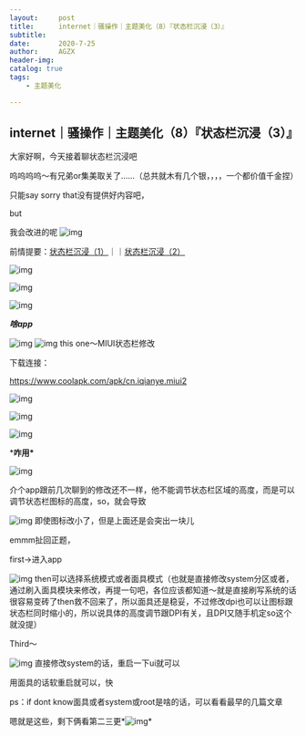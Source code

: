 ```yaml
---
layout:     post
title:      internet｜骚操作｜主题美化（8）『状态栏沉浸（3）』
subtitle:   
date:       2020-7-25
author:     AGZX
header-img: 
catalog: true
tags:
    - 主题美化

---
```


## internet｜骚操作｜主题美化（8）『状态栏沉浸（3）』

大家好啊，今天接着聊状态栏沉浸吧

呜呜呜呜～有兄弟or集美取关了……（总共就木有几个银，，，，一个都价值千金捏）

只能say sorry that没有提供好内容吧，

but

我会改进的呢
![img](https://mmbiz.qpic.cn/mmbiz_png/tMsLbdfwxoNr19BkJJ802uHqUwMTCa8sHP2wo5cZWH6lBLJTQBZnlT8FkhbmoBnLhxNP7Jc2KhZHPWvu6XlsAQ/640?wx_fmt=png&tp=webp&wxfrom=5&wx_lazy=1&wx_co=1)

前情提要：[状态栏沉浸（1）](https://mp.weixin.qq.com/s?__biz=MzI4Nzc2MzA3OQ==&mid=2247484492&idx=1&sn=10b67fa2731a43fe9459daaf6568aaf5&scene=21#wechat_redirect)｜｜[状态栏沉浸（2）](https://mp.weixin.qq.com/s?__biz=MzI4Nzc2MzA3OQ==&mid=2247484499&idx=1&sn=a9c29ff8324af56820f37fe686884a3d&scene=21#wechat_redirect)

![img](https://mmbiz.qpic.cn/mmbiz_png/tMsLbdfwxoNr19BkJJ802uHqUwMTCa8syC58LVemoq3TEyfkBuSdBrSH5zPKdHuHOtKDK9RuSnoMHMg62ic35jg/640?wx_fmt=png&tp=webp&wxfrom=5&wx_lazy=1&wx_co=1)



![img](https://mmbiz.qpic.cn/mmbiz_png/tMsLbdfwxoM12GmQGZYFy7azn1RM2IznldnbaicFIpNnKejI3fo2HevqRhvWHQ8k8TXI8CgyfSN0qVGbqWJj3Wg/640?wx_fmt=png&tp=webp&wxfrom=5&wx_lazy=1&wx_co=1)



![img](https://mmbiz.qpic.cn/mmbiz_png/tMsLbdfwxoPvhibcLnC5hTcXqKITTp19OH29NLiam9n4fQKickXsBhK690REU4AB7V3lQCIYMvKB7L1fbALqaCoAw/640?wx_fmt=png&tp=webp&wxfrom=5&wx_lazy=1&wx_co=1)

***啥app***

![img](https://mmbiz.qpic.cn/mmbiz_png/tMsLbdfwxoM12GmQGZYFy7azn1RM2IznibrWgBLOicIoeicsg3LGoSS6wTeO5SJomic3dofibictDVGkkudHjOHZekDA/640?wx_fmt=png&tp=webp&wxfrom=5&wx_lazy=1&wx_co=1)
![img](https://mmbiz.qpic.cn/mmbiz_jpg/tMsLbdfwxoNs9AjrLtt8zPMn04rm0qZW2d9Cxjick8hnEVKiakRWPLvYicFJD2nzY4rxNEpgguSEmlFgYNAAMXvyg/640?wx_fmt=jpeg&tp=webp&wxfrom=5&wx_lazy=1&wx_co=1)
this one～MIUI状态栏修改

下载连接：

https://www.coolapk.com/apk/cn.iqianye.miui2





![img](https://mmbiz.qpic.cn/mmbiz_png/tMsLbdfwxoNr19BkJJ802uHqUwMTCa8sSp3hOnFoDHTkbD7VvvWxBZDUCaJJicnFloaNozOn9ghH7gaMN47c1PA/640?wx_fmt=png&tp=webp&wxfrom=5&wx_lazy=1&wx_co=1)



![img](https://mmbiz.qpic.cn/mmbiz_png/tMsLbdfwxoM12GmQGZYFy7azn1RM2Iznj8Q2gQs4btqOD1edLs4NiaCEfe3CkKjKAKKcDsnGESOuQfhkHY4r5Hw/640?wx_fmt=png&tp=webp&wxfrom=5&wx_lazy=1&wx_co=1)



![img](https://mmbiz.qpic.cn/mmbiz_png/tMsLbdfwxoPvhibcLnC5hTcXqKITTp19OAGQ6v3CMNd82aSzq3ib9HJibexbJUfTD5lLKgnnJicYrmOlSF7BtnrbBg/640?wx_fmt=png&tp=webp&wxfrom=5&wx_lazy=1&wx_co=1)

***咋用\***

![img](https://mmbiz.qpic.cn/mmbiz_png/tMsLbdfwxoM12GmQGZYFy7azn1RM2IznibrWgBLOicIoeicsg3LGoSS6wTeO5SJomic3dofibictDVGkkudHjOHZekDA/640?wx_fmt=png&tp=webp&wxfrom=5&wx_lazy=1&wx_co=1)

介个app跟前几次聊到的修改还不一样，他不能调节状态栏区域的高度，而是可以调节状态栏图标的高度，so，就会导致

![img](https://mmbiz.qpic.cn/mmbiz_jpg/tMsLbdfwxoNs9AjrLtt8zPMn04rm0qZWkAjQfErVYzVAa4ogbVBas0dBIF3V3E8JnubjDHPhNxSCbmumiaFJYBA/640?wx_fmt=jpeg&tp=webp&wxfrom=5&wx_lazy=1&wx_co=1)
即使图标改小了，但是上面还是会突出一块儿

emmm扯回正题，

first→进入app

![img](https://mmbiz.qpic.cn/mmbiz_jpg/tMsLbdfwxoNs9AjrLtt8zPMn04rm0qZW2EvyUicO69ib988POIuEHL9GTIAaYA20oRFmWoibfwrarX2WcflGBnVibg/640?wx_fmt=jpeg&tp=webp&wxfrom=5&wx_lazy=1&wx_co=1)
then可以选择系统模式或者面具模式（也就是直接修改system分区或者，通过刷入面具模块来修改，再提一句吧，各位应该都知道～就是直接刷写系统的话很容易变砖了then救不回来了，所以面具还是稳妥，不过修改dpi也可以让图标跟状态栏同时缩小的，所以说具体的高度调节跟DPI有关，且DPI又随手机定so这个就没提）

Third～

![img](https://mmbiz.qpic.cn/mmbiz_jpg/tMsLbdfwxoNs9AjrLtt8zPMn04rm0qZWPIAJqEnPLKiaicwPGp3hZ8sFzjUQLsFNibBsySMspCkL0RUxibGWkVukCg/640?wx_fmt=jpeg&tp=webp&wxfrom=5&wx_lazy=1&wx_co=1)
直接修改system的话，重启一下ui就可以

用面具的话软重启就可以，快

ps：if dont know面具或者system或root是啥的话，可以看看最早的几篇文章

嗯就是这些，剩下俩看第二三更*![img](https://mmbiz.qpic.cn/mmbiz_png/tMsLbdfwxoM12GmQGZYFy7azn1RM2IznibrWgBLOicIoeicsg3LGoSS6wTeO5SJomic3dofibictDVGkkudHjOHZekDA/640?wx_fmt=png&tp=webp&wxfrom=5&wx_lazy=1&wx_co=1)*

